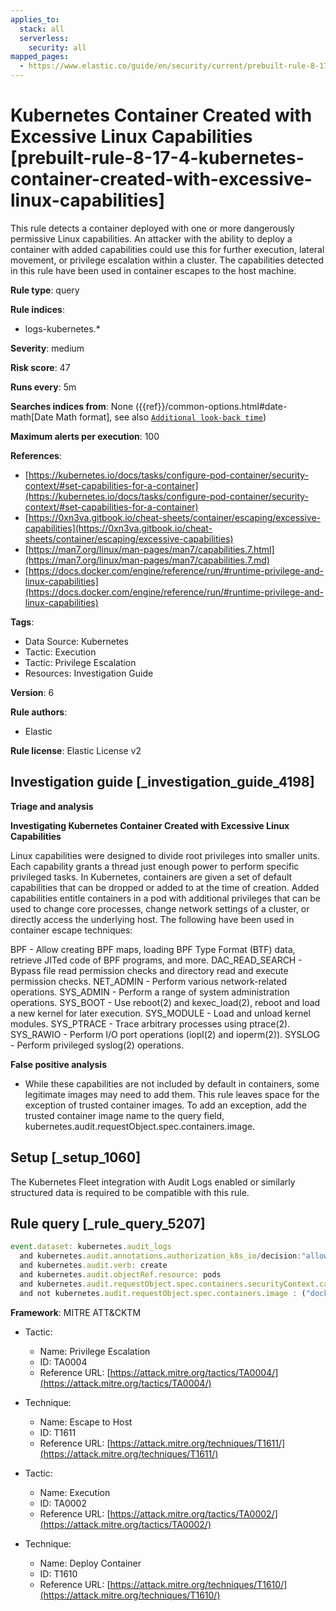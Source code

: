 ```yaml
---
applies_to:
  stack: all
  serverless:
    security: all
mapped_pages:
  - https://www.elastic.co/guide/en/security/current/prebuilt-rule-8-17-4-kubernetes-container-created-with-excessive-linux-capabilities.html
---
```


# Kubernetes Container Created with Excessive Linux Capabilities [prebuilt-rule-8-17-4-kubernetes-container-created-with-excessive-linux-capabilities]

This rule detects a container deployed with one or more dangerously permissive Linux capabilities. An attacker with the ability to deploy a container with added capabilities could use this for further execution, lateral movement, or privilege escalation within a cluster. The capabilities detected in this rule have been used in container escapes to the host machine.

**Rule type**: query

**Rule indices**:

* logs-kubernetes.*

**Severity**: medium

**Risk score**: 47

**Runs every**: 5m

**Searches indices from**: None ({{ref}}/common-options.html#date-math[Date Math format], see also [`Additional look-back time`](docs-content://solutions/security/detect-and-alert/create-detection-rule.md#rule-schedule))

**Maximum alerts per execution**: 100

**References**:

* [https://kubernetes.io/docs/tasks/configure-pod-container/security-context/#set-capabilities-for-a-container](https://kubernetes.io/docs/tasks/configure-pod-container/security-context/#set-capabilities-for-a-container)
* [https://0xn3va.gitbook.io/cheat-sheets/container/escaping/excessive-capabilities](https://0xn3va.gitbook.io/cheat-sheets/container/escaping/excessive-capabilities)
* [https://man7.org/linux/man-pages/man7/capabilities.7.html](https://man7.org/linux/man-pages/man7/capabilities.7.md)
* [https://docs.docker.com/engine/reference/run/#runtime-privilege-and-linux-capabilities](https://docs.docker.com/engine/reference/run/#runtime-privilege-and-linux-capabilities)

**Tags**:

* Data Source: Kubernetes
* Tactic: Execution
* Tactic: Privilege Escalation
* Resources: Investigation Guide

**Version**: 6

**Rule authors**:

* Elastic

**Rule license**: Elastic License v2

## Investigation guide [_investigation_guide_4198]

**Triage and analysis**

**Investigating Kubernetes Container Created with Excessive Linux Capabilities**

Linux capabilities were designed to divide root privileges into smaller units. Each capability grants a thread just enough power to perform specific privileged tasks. In Kubernetes, containers are given a set of default capabilities that can be dropped or added to at the time of creation. Added capabilities entitle containers in a pod with additional privileges that can be used to change core processes, change network settings of a cluster, or directly access the underlying host. The following have been used in container escape techniques:

BPF - Allow creating BPF maps, loading BPF Type Format (BTF) data, retrieve JITed code of BPF programs, and more. DAC_READ_SEARCH - Bypass file read permission checks and directory read and execute permission checks. NET_ADMIN - Perform various network-related operations. SYS_ADMIN - Perform a range of system administration operations. SYS_BOOT - Use reboot(2) and kexec_load(2), reboot and load a new kernel for later execution. SYS_MODULE - Load and unload kernel modules. SYS_PTRACE - Trace arbitrary processes using ptrace(2). SYS_RAWIO - Perform I/O port operations (iopl(2) and ioperm(2)). SYSLOG - Perform privileged syslog(2) operations.

**False positive analysis**

* While these capabilities are not included by default in containers, some legitimate images may need to add them. This rule leaves space for the exception of trusted container images. To add an exception, add the trusted container image name to the query field, kubernetes.audit.requestObject.spec.containers.image.


## Setup [_setup_1060]

The Kubernetes Fleet integration with Audit Logs enabled or similarly structured data is required to be compatible with this rule.


## Rule query [_rule_query_5207]

```js
event.dataset: kubernetes.audit_logs
  and kubernetes.audit.annotations.authorization_k8s_io/decision:"allow"
  and kubernetes.audit.verb: create
  and kubernetes.audit.objectRef.resource: pods
  and kubernetes.audit.requestObject.spec.containers.securityContext.capabilities.add: ("BPF" or "DAC_READ_SEARCH"  or "NET_ADMIN" or "SYS_ADMIN" or "SYS_BOOT" or "SYS_MODULE" or "SYS_PTRACE" or "SYS_RAWIO"  or "SYSLOG")
  and not kubernetes.audit.requestObject.spec.containers.image : ("docker.elastic.co/beats/elastic-agent:8.4.0" or "rancher/klipper-lb:v0.3.5" or "")
```

**Framework**: MITRE ATT&CKTM

* Tactic:

    * Name: Privilege Escalation
    * ID: TA0004
    * Reference URL: [https://attack.mitre.org/tactics/TA0004/](https://attack.mitre.org/tactics/TA0004/)

* Technique:

    * Name: Escape to Host
    * ID: T1611
    * Reference URL: [https://attack.mitre.org/techniques/T1611/](https://attack.mitre.org/techniques/T1611/)

* Tactic:

    * Name: Execution
    * ID: TA0002
    * Reference URL: [https://attack.mitre.org/tactics/TA0002/](https://attack.mitre.org/tactics/TA0002/)

* Technique:

    * Name: Deploy Container
    * ID: T1610
    * Reference URL: [https://attack.mitre.org/techniques/T1610/](https://attack.mitre.org/techniques/T1610/)



